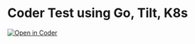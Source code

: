 # Coder Test using Go, Tilt, K8s

[![Open in Coder](https://coder.glinq.org/open-in-coder.svg)](https://coder.glinq.org/templates/coder/K8s-Devcontainer/workspace?mode=manual&param.cpu=2&param.memory=2&param.workspaces_volume_size=10&param.repo=&param.fallback_image=codercom%2Fenterprise-base%3Aubuntu&param.devcontainer_builder=ghcr.io%2Fcoder%2Fenvbuilder%3Alatest&param.Kubernetes+Storage+Class=)
